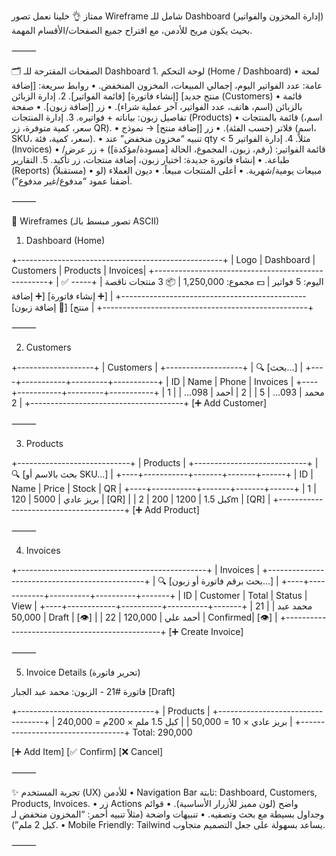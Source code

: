 ممتاز 👌 خلينا نعمل تصور Wireframe شامل للـ Dashboard (إدارة المخزون والفواتير) بحيث يكون مريح للأدمن، مع اقتراح جميع الصفحات/الأقسام المهمة.

⸻

🗂️ الصفحات المقترحة للـ Dashboard
	1.	لوحة التحكم (Home / Dashboard)
	•	لمحة عامة: عدد الفواتير اليوم، إجمالي المبيعات، المخزون المنخفض.
	•	روابط سريعة: [إضافة منتج جديد] [إنشاء فاتورة] [قائمة الفواتير].
	2.	إدارة الزبائن (Customers)
	•	قائمة بالزبائن (اسم، هاتف، عدد الفواتير، آخر عملية شراء).
	•	زر [إضافة زبون].
	•	صفحة تفاصيل زبون: بياناته + فواتيره.
	3.	إدارة المنتجات (Products)
	•	قائمة بالمنتجات (اسم، سعر، كمية متوفرة، زر QR).
	•	فلاتر (حسب الفئة).
	•	زر [إضافة منتج] → نموذج (اسم، SKU، سعر، كمية، فئة).
	•	تنبيه “مخزون منخفض” عند qty < 5 مثلاً.
	4.	إدارة الفواتير (Invoices)
	•	قائمة الفواتير: (رقم، زبون، المجموع، الحالة [مسودة/مؤكدة]) + زر عرض/طباعة.
	•	إنشاء فاتورة جديدة: اختيار زبون، إضافة منتجات، زر تأكيد.
	5.	التقارير (Reports) (مستقبلاً)
	•	مبيعات يومية/شهرية.
	•	أعلى المنتجات مبيعاً.
	•	ديون العملاء (لو أضفنا عمود “مدفوع/غير مدفوع”).

⸻

🎨 Wireframes (تصور مبسط بالـ ASCII)

1. Dashboard (Home)

+---------------------------------------------------+
| Logo | Dashboard | Customers | Products | Invoices|
+---------------------------------------------------+
| ✅ اليوم: 5 فواتير | 💵 مجموع: 1,250,000 | 📦 3 منتجات ناقصة |
+---------------------------------------------------+
| [➕ إنشاء فاتورة]   [➕ إضافة منتج]   [👥 إضافة زبون]        |
+---------------------------------------------------+


⸻

2. Customers

+-------------------+
| Customers         |
+-------------------+
| 🔍 [بحث...]       |
+----+-----------+---------+-----------+
| ID | Name      | Phone   | Invoices  |
+----+-----------+---------+-----------+
| 1  | محمد      | 093...  | 5         |
| 2  | أحمد      | 098...  | 2         |
+--------------------------------------+
[➕ Add Customer]


⸻

3. Products

+----------------------------+
| Products                   |
+----------------------------+
| 🔍 [بحث بالاسم أو SKU...]  |
+----+-----------+-------+-------+------+
| ID | Name      | Price | Stock | QR   |
+----+-----------+-------+-------+------+
| 1  | بريز عادي | 5000  | 120   | [QR] |
| 2  | كبل 1.5   | 1200  | 200m  | [QR] |
+---------------------------------------+
[➕ Add Product]


⸻

4. Invoices

+-----------------------------------------------+
| Invoices                                      |
+-----------------------------------------------+
| 🔍 [بحث برقم فاتورة أو زبون...]               |
+----+------------+----------+----------+-------+
| ID | Customer   | Total    | Status   | View  |
+----+------------+----------+----------+-------+
| 21 | محمد عبد   | 50,000   | Draft    | [👁] |
| 22 | أحمد علي   | 120,000  | Confirmed| [👁] |
+-----------------------------------------------+
[➕ Create Invoice]


⸻

5. Invoice Details (تحرير فاتورة)

فاتورة #21 - الزبون: محمد عبد الجبار  [Draft]

+----------------------------------+
| Products                         |
+----------------------------------+
| بريز عادي × 10 = 50,000          |
| كبل 1.5 ملم × 200م = 240,000     |
+----------------------------------+
Total: 290,000

[➕ Add Item]   [✅ Confirm]   [❌ Cancel]


⸻

✨ تجربة المستخدم (UX) للأدمن
	•	Navigation Bar ثابتة: Dashboard, Customers, Products, Invoices.
	•	زر Actions واضح (لون مميز للأزرار الأساسية).
	•	قوائم وجداول بسيطة مع بحث وتصفيه.
	•	تنبيهات واضحة (مثلاً تنبيه أحمر: “المخزون منخفض لـ كبل 2 ملم”).
	•	Mobile Friendly: Tailwind يساعد بسهولة على جعل التصميم متجاوب.

⸻

